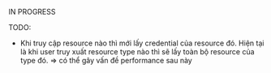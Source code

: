 IN PROGRESS

TODO:

- Khi truy cập resource nào thì mới lấy credential của resource đó. Hiện tại là khi user truy xuất resource type nào thì sẽ lấy toàn bộ resource của type đó. => có thể gây vấn đề performance sau này
